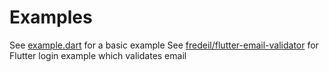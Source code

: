# Examples

See [example.dart](./example.dart) for a basic example
See [fredeil/flutter-email-validator](https://github.com/fredeil/flutter-email-validator) for Flutter login example which validates email
